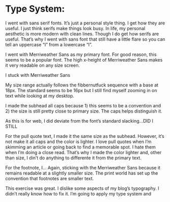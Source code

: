 # Type System:
I went with sans serif fonts. It’s just a personal style thing. I get how they are useful. I just think serifs make things look busy. In life, my personal aesthetic is more modern with clean lines. Though I do get how serifs are useful. That’s why I went with sans font that still have a little flare so you can tell an uppercase “I” from a lowercase “l”.

I went with Merriweather Sans as my primary font. For good reason, this seems to be a popular font. The high x-height of Merriweather Sans makes it very readable on any size screen.

I stuck with Merriweather Sans 

My size range actually follows the fibbernutfuck sequence with a base at 18px. The standard seems to be 16px but I still find myself zooming in on text while looking at my desktop.

I made the subhead all caps because 1) this seems to be a convention and 2) the size is still pretty close to primary size. The caps helps distinguish it.

As this is for web, I did deviate from the font’s standard slacking...DID I STILL

For the pull quote text, I made it the same size as the subhead. However, it’s not make it all caps and the color is lighter. I love pull quotes when I’m skimming an article or going back to find a memorable spot. I hate them when I’m doing a close read. That’s why I made the color lighter and, other than size, I din’t do anything to differente it from the primary text.

For the footnote, I... Again, sticking with the Merriweather Sans because it remains readable at a slightly smaller size. The print world has set up the convention that footnotes are smaller text.




This exercise was great. I dislike some aspects of my blog’s typography. I didn’t really know how to fix it. I’m going to apply my type system and 